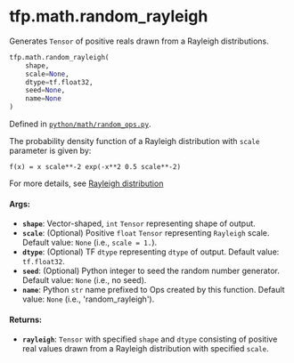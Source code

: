 <div itemscope itemtype="http://developers.google.com/ReferenceObject">
<meta itemprop="name" content="tfp.math.random_rayleigh" />
<meta itemprop="path" content="Stable" />
</div>

# tfp.math.random_rayleigh

Generates `Tensor` of positive reals drawn from a Rayleigh distributions.

``` python
tfp.math.random_rayleigh(
    shape,
    scale=None,
    dtype=tf.float32,
    seed=None,
    name=None
)
```



Defined in [`python/math/random_ops.py`](https://github.com/tensorflow/probability/tree/master/tensorflow_probability/python/math/random_ops.py).

<!-- Placeholder for "Used in" -->

The probability density function of a Rayleigh distribution with `scale`
parameter is given by:

```none
f(x) = x scale**-2 exp(-x**2 0.5 scale**-2)
```

For more details, see [Rayleigh distribution](
https://en.wikipedia.org/wiki/Rayleigh_distribution)

#### Args:

* <b>`shape`</b>: Vector-shaped, `int` `Tensor` representing shape of output.
* <b>`scale`</b>: (Optional) Positive `float` `Tensor` representing `Rayleigh` scale.
    Default value: `None` (i.e., `scale = 1.`).
* <b>`dtype`</b>: (Optional) TF `dtype` representing `dtype` of output.
    Default value: `tf.float32`.
* <b>`seed`</b>: (Optional) Python integer to seed the random number generator.
    Default value: `None` (i.e., no seed).
* <b>`name`</b>: Python `str` name prefixed to Ops created by this function.
    Default value: `None` (i.e., 'random_rayleigh').


#### Returns:

* <b>`rayleigh`</b>: `Tensor` with specified `shape` and `dtype` consisting of positive
    real values drawn from a Rayleigh distribution with specified `scale`.